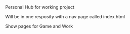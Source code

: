 Personal Hub for working project

Will be in one resposity with a nav page called index.html

Show pages for Game and Work

